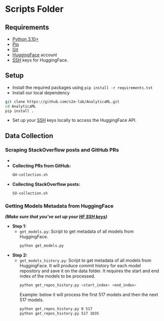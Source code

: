 # Scripts Folder

## Requirements
- [Python 3.10+](https://www.python.org/downloads/)
- [Pip](https://pip.pypa.io/en/stable/installation/)
- [Git](https://git-scm.com/downloads)
- [HuggingFace](https://huggingface.co/) account
- [SSH](https://huggingface.co/docs/hub/en/security-git-ssh) keys for HuggingFace.

## Setup
- Install the required packages using `pip install -r requirements.txt`
- Install our local dependency 
```bash
git clone https://github.com/s2e-lab/AnalyticaML.git
cd AnalyticaML
pip install .
```
- Set up your [SSH](https://huggingface.co/docs/hub/en/security-git-ssh) keys locally to access the HuggingFace API.




## Data Collection

### Scraping StackOverflow posts and GitHub PRs
- 
- **Collecting PRs from GitHub:**
    ```bash
    GH-collection.sh
    ```
- **Collecting StackOverflow posts:**
    ```bash
    SO-collection.sh
    ```


### Getting Models Metadata from HuggingFace
***(Make sure that you've set up your [HF SSH keys](https://huggingface.co/docs/hub/en/security-git-ssh))***

- **Step 1:**
  - `get_models.py`: Script to get metadata of all models from HuggingFace. 
    ```bash
    python get_models.py
    ```
- **Step 2:**
  - `get_models_history.py`: Script to get metadata of all models from HuggingFace. 
  It will produce commit history for each model repository and save it on the data folder. 
  It requires the start and end index of the models to be processed.
    ```bash
    python get_repos_history.py <start_index> <end_index>
    ```
    Example: below it will process the first 517 models and then the next 517 models.
    ```bash
    python get_repos_history.py 0 517
    python get_repos_history.py 517 1035 
    ```


